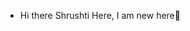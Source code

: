 - Hi there Shrushti Here,
  I am new here🥲

<!---
Shrushti21/Shrushti21 is a ✨ special ✨ repository because its `README.md` (this file) appears on your GitHub profile.
You can click the Preview link to take a look at your changes.
--->
